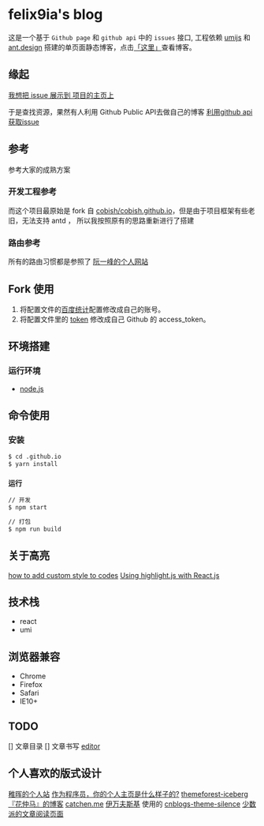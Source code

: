 

# felix9ia's blog

这是一个基于  ``Github page`` 和 ``github api`` 中的 `issues` 接口, 工程依赖 [umijs](https://umijs.org/zh-CN/docs/getting-started) 和 [ant.design](https://ant.design/docs/react/introduce-cn) 搭建的单页面静态博客，点击[「这里」](http://felix9ia.github.io)查看博客。

## 缘起

[我想把 issue 展示到 项目的主页上](https://github.com/felix9ia/blog/issues/40)

于是查找资源，果然有人利用 Github Public API去做自己的博客
[利用github api获取issue](https://github.com/isaaxite/blog/issues/44)

## 参考
参考大家的成熟方案

### 开发工程参考
而这个项目最原始是 fork 自 [cobish/cobish.github.io](https://github.com/cobish/cobish.github.io)，但是由于项目框架有些老旧，无法支持 antd
， 所以我按照原有的思路重新进行了搭建

### 路由参考
所有的路由习惯都是参照了 [阮一峰的个人网站](http://www.ruanyifeng.com/)

## Fork 使用

1. 将配置文件的[百度统计](https://github.com//.github.io/blob/master/src/js/constants/Config.js#L7)配置修改成自己的账号。
2. 将配置文件里的 [token](https://github.com//.github.io/blob/master/src/js/constants/Config.js#L8) 修改成自己 Github 的 access_token。

## 环境搭建

### 运行环境

- [node.js](https://nodejs.org)

## 命令使用

### 安装

``` bash
$ cd .github.io
$ yarn install
```

#### 运行

``` bash
// 开发
$ npm start

// 打包
$ npm run build
```
## 关于高亮

[how to add custom style to codes](https://github.com/rexxars/react-markdown/issues/354)
[Using highlight.js with React.js](https://github.com/highlightjs/highlight.js/issues/925)

## 技术栈

- react 
- umi

## 浏览器兼容

- Chrome
- Firefox
- Safari
- IE10+




## TODO
[] 文章目录
[] 文章书写 [editor](https://github.com/rexxars/react-markdown/blob/master/demo/src/demo.js)


## 个人喜欢的版式设计
[稚晖的个人站](http://www.pengzhihui.xyz/)
[作为程序员，你的个人主页是什么样子的?](https://www.zhihu.com/question/361282089)
[themeforest-iceberg](http://preview.themeforest.net/item/iceberg-simple-minimal-personal-contentfocused-wordpress-blog-theme-rtl-support/full_screen_preview/13624572)
[『花仲马』的博客](https://www.phodal.com/blog/stop-reuse/)
[catchen.me](https://chinese.catchen.me/)
[伊万夫斯基](https://www.cnblogs.com/benjieqiang/p/11406982.html) 使用的 [cnblogs-theme-silence](https://github.com/esofar/cnblogs-theme-silence)
[少数派的文章阅读页面](https://sspai.com/post/60787)

